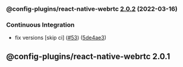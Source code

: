 ### @config-plugins/react-native-webrtc [2.0.2](https://github.com/expo/config-plugins/compare/@config-plugins/react-native-webrtc@2.0.1...@config-plugins/react-native-webrtc@2.0.2) (2022-03-16)


### Continuous Integration

* fix versions [skip ci] ([#53](https://github.com/expo/config-plugins/issues/53)) ([5de4ae3](https://github.com/expo/config-plugins/commit/5de4ae3e6182c32b7aa24d70ccd23a11663bb089))

## @config-plugins/react-native-webrtc 2.0.1

